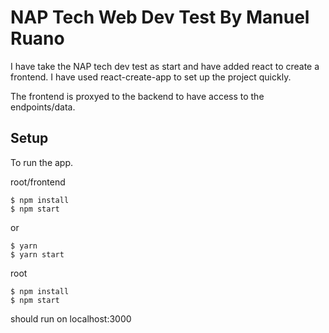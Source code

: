 # NAP Tech Web Dev Test By Manuel Ruano

I have take the NAP tech dev test as start and have added react to create a frontend. I have used react-create-app to set up the project quickly.

The frontend is proxyed to the backend to have access to the endpoints/data.


## Setup

To run the app.

root/frontend
```shell
$ npm install
$ npm start
```
or

```shell
$ yarn
$ yarn start
```


root
```shell
$ npm install
$ npm start
```

should run on localhost:3000
